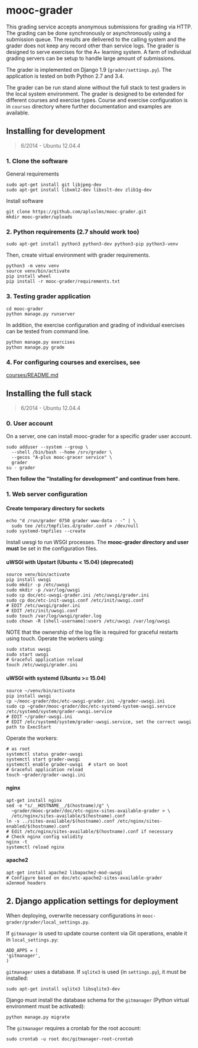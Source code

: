 # mooc-grader

This grading service accepts anonymous submissions for grading via HTTP. The
grading can be done synchronously or asynchronously using a submission queue.
The results are delivered to the calling system and the grader does not keep
any record other than service logs. The grader is designed to serve exercises
for the A+ learning system. A farm of individual grading servers can be setup
to handle large amount of submissions.

The grader is implemented on Django 1.9 (`grader/settings.py`). The application
is tested on both Python 2.7 and 3.4.

The grader can be run stand alone without the full stack to test graders in
the local system environment. The grader is designed to be extended for
different courses and exercise types. Course and exercise configuration is in
`courses` directory where further documentation and examples are available.

## Installing for development

> 6/2014 - Ubuntu 12.04.4

### 1. Clone the software

General requirements

    sudo apt-get install git libjpeg-dev
    sudo apt-get install libxml2-dev libxslt-dev zlib1g-dev

Install software

    git clone https://github.com/apluslms/mooc-grader.git
    mkdir mooc-grader/uploads

### 2. Python requirements (2.7 should work too)

    sudo apt-get install python3 python3-dev python3-pip python3-venv


Then, create virtual environment with grader requirements.

    python3 -m venv venv
    source venv/bin/activate
    pip install wheel
    pip install -r mooc-grader/requirements.txt

### 3. Testing grader application

    cd mooc-grader
    python manage.py runserver

In addition, the exercise configuration and grading of individual
exercises can be tested from command line.

    python manage.py exercises
    python manage.py grade

### 4. For configuring courses and exercises, see

[courses/README.md](courses/README.md)

## Installing the full stack

> 6/2014 - Ubuntu 12.04.4

### 0. User account

On a server, one can install mooc-grader for a specific grader
user account.

    sudo adduser --system --group \
      --shell /bin/bash --home /srv/grader \
      --gecos "A-plus mooc-gracer service" \
      grader
    su - grader

**Then follow the "Installing for development" and continue from here.**

### 1. Web server configuration

#### Create temporary directory for sockets

    echo "d /run/grader 0750 grader www-data - -" | \
      sudo tee /etc/tmpfiles.d/grader.conf > /dev/null
    sudo systemd-tmpfiles --create


Install uwsgi to run WSGI processes. The **mooc-grader directory
and user must** be set in the configuration files.

#### uWSGI with Upstart (Ubuntu < 15.04) (deprecated)

    source venv/bin/activate
    pip install uwsgi
    sudo mkdir -p /etc/uwsgi
    sudo mkdir -p /var/log/uwsgi
    sudo cp doc/etc-uwsgi-grader.ini /etc/uwsgi/grader.ini
    sudo cp doc/etc-init-uwsgi.conf /etc/init/uwsgi.conf
    # EDIT /etc/uwsgi/grader.ini
    # EDIT /etc/init/uwsgi.conf
    sudo touch /var/log/uwsgi/grader.log
    sudo chown -R [shell-username]:users /etc/uwsgi /var/log/uwsgi

NOTE that the ownership of the log file is required for graceful
restarts using touch. Operate the workers using:

    sudo status uwsgi
    sudo start uwsgi
    # Graceful application reload
    touch /etc/uwsgi/grader.ini

#### uWSGI with systemd (Ubuntu >= 15.04)

    source ~/venv/bin/activate
    pip install uwsgi
    cp ~/mooc-grader/doc/etc-uwsgi-grader.ini ~/grader-uwsgi.ini
    sudo cp ~grader/mooc-grader/doc/etc-systemd-system-uwsgi.service /etc/systemd/system/grader-uwsgi.service
    # EDIT ~/grader-uwsgi.ini
    # EDIT /etc/systemd/system/grader-uwsgi.service, set the correct uwsgi path to ExecStart

Operate the workers:

    # as root
    systemctl status grader-uwsgi
    systemctl start grader-uwsgi
    systemctl enable grader-uwsgi  # start on boot
    # Graceful application reload
    touch ~grader/grader-uwsgi.ini

#### nginx

    apt-get install nginx
    sed -e "s/__HOSTNAME__/$(hostname)/g" \
      ~grader/mooc-grader/doc/etc-nginx-sites-available-grader > \
      /etc/nginx/sites-available/$(hostname).conf
    ln -s ../sites-available/$(hostname).conf /etc/nginx/sites-enabled/$(hostname).conf
    # Edit /etc/nginx/sites-available/$(hostname).conf if necessary
    # Check nginx config validity
    nginx -t
    systemctl reload nginx

#### apache2

    apt-get install apache2 libapache2-mod-uwsgi
    # Configure based on doc/etc-apache2-sites-available-grader
    a2enmod headers

## 2. Django application settings for deployment

When deploying, overwrite necessary configurations in `mooc-grader/grader/local_settings.py`.

If `gitmanager` is used to update course content via Git operations, enable it in
`local_settings.py`:

    ADD_APPS = (
    'gitmanager',
    )

`gitmanager` uses a database. If `sqlite3` is used (in `settings.py`), it must be installed:

    sudo apt-get install sqlite3 libsqlite3-dev

Django must install the database schema for the `gitmanager` (Python virtual environment must be activated):

    python manage.py migrate

The `gitmanager` requires a crontab for the root account:

    sudo crontab -u root doc/gitmanager-root-crontab
